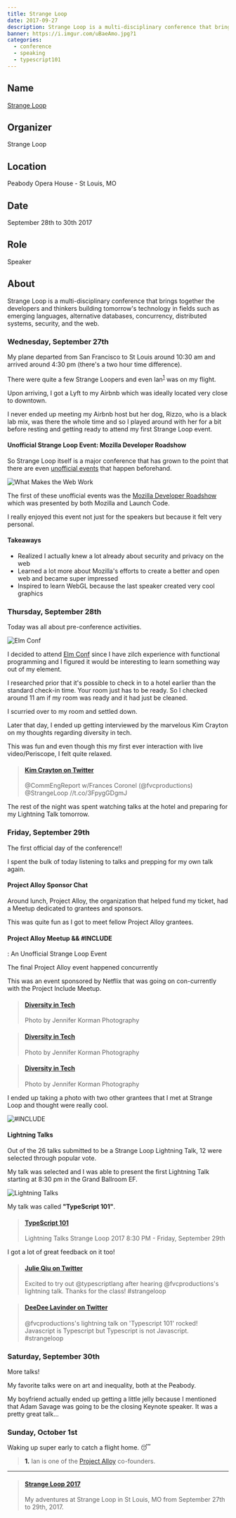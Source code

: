```yaml
---
title: Strange Loop
date: 2017-09-27
description: Strange Loop is a multi-disciplinary conference that brings together the developers and thinkers building tomorrow's technology in fields such as emerging languages, alternative databases, concurrency, distributed systems, security, and the web.
banner: https://i.imgur.com/uBaeAmo.jpg?1
categories:
  - conference
  - speaking
  - typescript101
---
```


## Name

[Strange Loop](//thestrangeloop.com/)

## Organizer

Strange Loop

## Location

Peabody Opera House - St Louis, MO

## Date

September 28th to 30th 2017

## Role

Speaker

## About

Strange Loop is a multi-disciplinary conference that brings together the developers and thinkers building tomorrow's technology in fields such as emerging languages, alternative databases, concurrency, distributed systems, security, and the web.

### Wednesday, September 27th

My plane departed from San Francisco to St Louis around 10:30 am and arrived around 4:30 pm (there's a two hour time difference).

There were quite a few Strange Loopers and even Ian<sup>[1](#footnote1)</sup> was on my flight.

Upon arriving, I got a Lyft to my Airbnb which was ideally located very close to downtown.

I never ended up meeting my Airbnb host but her dog, Rizzo, who is a black lab mix, was there the whole time and so I played around with her for a bit before resting and getting ready to attend my first Strange Loop event.

#### Unofficial Strange Loop Event: Mozilla Developer Roadshow

So Strange Loop itself is a major conference that has grown to the point that there are even [unofficial events](//www.thestrangeloop.com/unofficial-events.html) that happen beforehand.

![What Makes the Web Work](https://img.evbuc.com/https%3A%2F%2Fcdn.evbuc.com%2Fimages%2F34806650%2F72481470389%2F1%2Foriginal.jpg?w=1000&rect=0%2C0%2C10834%2C5417&s=0f310628a1b4506fdb7b2ad358f5e556)

The first of these unofficial events was the [Mozilla Developer Roadshow](//www.eventbrite.com/e/mozilla-developer-roadshow-presents-what-makes-the-web-work-tickets-37377977537?utm_campaign=order_confirmation_email&utm_medium=email&ref=eemailordconf&utm_source=eb_email&utm_term=eventname) which was presented by both Mozilla and Launch Code.

I really enjoyed this event not just for the speakers but because it felt very personal.

#### Takeaways

* Realized I actually knew a lot already about security and privacy on the web
* Learned a lot more about Mozilla's efforts to create a better and open web and became super impressed
* Inspired to learn WebGL because the last speaker created very cool graphics

### Thursday, September 28th

Today was all about pre-conference activities.

![Elm Conf](https:////www.elm-conf.us/favicon.png)

I decided to attend [Elm Conf](//www.elm-conf.us/) since I have zilch experience with functional programming and I figured it would be interesting to learn something way out of my element.

I researched prior that it's possible to check in to a hotel earlier than the standard check-in time. Your room just has to be ready. So I checked around 11 am if my room was ready and it had just be cleaned.

I scurried over to my room and settled down.

Later that day, I ended up getting interviewed by the marvelous Kim Crayton on my thoughts regarding diversity in tech.

This was fun and even though this my first ever interaction with live video/Periscope, I felt quite relaxed.

<blockquote class="embedly-card"><h4><a href="//twitter.com/KimCrayton1/status/913464785898946560">Kim Crayton on Twitter</a></h4><p>@CommEngReport w/Frances Coronel (@fvcproductions) @StrangeLoop //t.co/3FpygGDgmJ</p></blockquote>

The rest of the night was spent watching talks at the hotel and preparing for my Lightning Talk tomorrow.

### Friday, September 29th

The first official day of the conference!!

I spent the bulk of today listening to talks and prepping for my own talk again.

#### Project Alloy Sponsor Chat

Around lunch, Project Alloy, the organization that helped fund my ticket, had a Meetup dedicated to grantees and sponsors.

This was quite fun as I got to meet fellow Project Alloy grantees.

#### Project Alloy Meetup && #INCLUDE

<ALL>: An Unofficial Strange Loop Event

The final Project Alloy event happened concurrently

This was an event sponsored by Netflix that was going on con-currently with the Project Include Meetup.

<blockquote class="embedly-card"><h4><a href="//jenniferkormanphotography.pixieset.com/diversityintech/?pid=1367692777&id=92&h=NDQyMzY5MTgy">Diversity in Tech</a></h4><p>Photo by Jennifer Korman Photography</p></blockquote>

<blockquote class="embedly-card"><h4><a href="//jenniferkormanphotography.pixieset.com/diversityintech/?pid=1367691991&id=102&h=MjM5ODk3NzEwNg">Diversity in Tech</a></h4><p>Photo by Jennifer Korman Photography</p></blockquote>

<blockquote class="embedly-card"><h4><a href="//jenniferkormanphotography.pixieset.com/diversityintech/?pid=1367690754&id=125&h=MjY3MzY5MjYwNg">Diversity in Tech</a></h4><p>Photo by Jennifer Korman Photography</p></blockquote>

I ended up taking a photo with two other grantees that I met at Strange Loop and thought were really cool.

![#INCLUDE <ALL>](https://media.giphy.com/media/3ohhwgrG71d6wmkIiQ/giphy.gif)

#### Lightning Talks

Out of the 26 talks submitted to be a Strange Loop Lightning Talk, 12 were selected through popular vote.

My talk was selected and I was able to present the first Lightning Talk starting at 8:30 pm in the Grand Ballroom EF.

![Lightning Talks](https://i.imgur.com/vHCJVfY.png)

My talk was called **"TypeScript 101"**.

<blockquote class="embedly-card"><h4><a href="//www.slideshare.net/FVCproductions/typescript-101-80676517">TypeScript 101</a></h4><p>Lightning Talks Strange Loop 2017 8:30 PM - Friday, September 29th</p></blockquote>

I got a lot of great feedback on it too!

<blockquote class="embedly-card"><h4><a href="//twitter.com/JQiu25/status/913982900906979333">Julie Qiu on Twitter</a></h4><p>Excited to try out @typescriptlang after hearing @fvcproductions's lightning talk. Thanks for the class! #strangeloop</p></blockquote>

<blockquote class="embedly-card"><h4><a href="//twitter.com/ddlavinder/status/914006590558269440">DeeDee Lavinder on Twitter</a></h4><p>@fvcproductions's lightning talk on 'Typescript 101' rocked! Javascript is Typescript but Typescript is not Javascript. #strangeloop</p></blockquote>

### Saturday, September 30th

More talks!

My favorite talks were on art and inequality, both at the Peabody.

My boyfriend actually ended up getting a little jelly because I mentioned that Adam Savage was going to be the closing Keynote speaker. It was a pretty great talk...

### Sunday, October 1st

Waking up super early to catch a flight home. 😴️

> <a name="footnote1"><b>1.</b></a> Ian is one of the [Project Alloy](//www.projectalloy.org/) co-founders.

---

<blockquote class="embedly-card"><h4><a href="//imgur.com/a/4OYm2">Strange Loop 2017</a></h4><p>My adventures at Strange Loop in St Louis, MO from September 27th to 29th, 2017.</p></blockquote>
<script async src="//cdn.embedly.com/widgets/platform.js" charset="UTF-8"></script>
